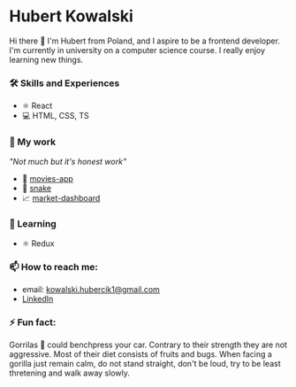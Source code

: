 # Hubert Kowalski

Hi there 👋 I'm Hubert from Poland, and I aspire to be a frontend developer. I'm currently in university on a computer science course.
I really enjoy learning new things.

### 🛠 Skills and Experiences

- ⚛️ React
- 💻 HTML, CSS, TS

### 🔭 My work

_"Not much but it's honest work"_

- 🍿 [movies-app](https://github.com/hubcio2115/movies-app-frontend)
- 🐍 [snake](https://github.com/hubcio2115/snake)
- 📈 [market-dashboard](https://github.com/hubcio2115/snake/market-dashboard)

### 🌱 Learning

- ⚛️ Redux

### 📫 How to reach me:

- email: kowalski.hubercik1@gmail.com
- [LinkedIn](https://www.linkedin.com/in/hubert-kowalski-447aaa213/)

### ⚡ Fun fact:

Gorrilas 🦍 could benchpress your car. Contrary to their strength they are not aggressive. Most of their diet consists of fruits and bugs. When facing a gorilla just remain calm, do not stand straight, don't be loud, try to be least thretening and walk away slowly.
